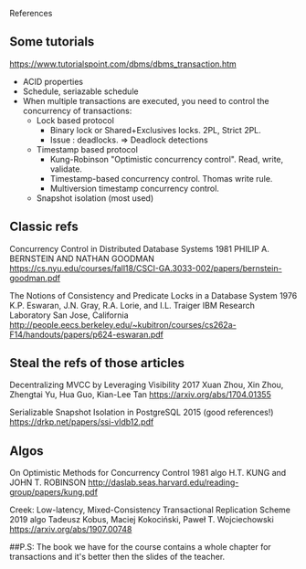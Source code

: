 References

## Some tutorials

https://www.tutorialspoint.com/dbms/dbms_transaction.htm

- ACID properties
- Schedule, seriazable schedule
- When multiple transactions are executed, you need to control the concurrency of transactions:
    - Lock based protocol
        - Binary lock or Shared+Exclusives locks. 2PL, Strict 2PL. 
        - Issue : deadlocks. => Deadlock detections
    - Timestamp based protocol
        - Kung-Robinson "Optimistic concurrency control". Read, write, validate. 
        - Timestamp-based concurrency control. Thomas write rule. 
        - Multiversion timestamp concurrency control. 
    - Snapshot isolation (most used)

## Classic refs
Concurrency Control in Distributed Database Systems 
1981
PHILIP A. BERNSTEIN AND NATHAN GOODMAN
https://cs.nyu.edu/courses/fall18/CSCI-GA.3033-002/papers/bernstein-goodman.pdf

The Notions of Consistency and Predicate Locks in a Database System 
1976
K.P. Eswaran, J.N. Gray, R.A. Lorie, and I.L. Traiger IBM Research Laboratory San Jose, California
http://people.eecs.berkeley.edu/~kubitron/courses/cs262a-F14/handouts/papers/p624-eswaran.pdf

## Steal the refs of those articles

Decentralizing MVCC by Leveraging Visibility
2017
Xuan Zhou, Xin Zhou, Zhengtai Yu, Hua Guo, Kian-Lee Tan
https://arxiv.org/abs/1704.01355

Serializable Snapshot Isolation in PostgreSQL
2015
(good references!)
https://drkp.net/papers/ssi-vldb12.pdf

## Algos

On Optimistic Methods for Concurrency Control 
1981
algo
H.T. KUNG and JOHN T. ROBINSON
http://daslab.seas.harvard.edu/reading-group/papers/kung.pdf

Creek: Low-latency, Mixed-Consistency Transactional Replication Scheme
2019
algo
Tadeusz Kobus, Maciej Kokociński, Paweł T. Wojciechowski
https://arxiv.org/abs/1907.00748

##P.S:
The book we have for the course contains a whole chapter for transactions and it's better then the slides of the teacher.


